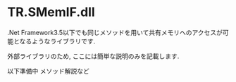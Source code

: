 # TR.SMemIF.dll
.Net Framework3.5以下でも同じメソッドを用いて共有メモリへのアクセスが可能となるようなライブラリです.

外部ライブラリのため, ここには簡単な説明のみを記載します.

以下準備中  メソッド解説など

